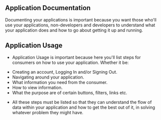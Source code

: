 ## Application Documentation

Documenting your applications is important because you want those who'll use your applications, non-developers and developers to understand what your application does and how to go about getting it up and running.

## Application Usage

+ Application Usage is important because here you'll list steps for consumers on how to use your application. Whether it be:

- Creating an account, Logging In and/or Signing Out.
- Navigating around your application.
- What information you need from the consumer.
- How to view information.
- What the purpose are of certain buttons, filters, links etc.

+ All these steps must be listed so that they can understand the flow of data within your application and how to get the best out of it, in solving whatever problem they might have.
